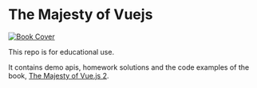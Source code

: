 # The Majesty of Vuejs 

[![Book Cover](https://s3.amazonaws.com/titlepages.leanpub.com/vuejs2/large?1476162030)](https://leanpub.com/vuejs2)

This repo is for educational use.

It contains demo apis, homework solutions and the code examples of the book, [The Majesty of Vue.js 2](https://leanpub.com/vuejs2).
